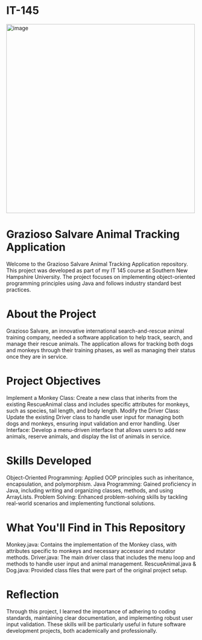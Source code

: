 # IT-145

<img width="500" height="500" alt="image" src="https://github.com/user-attachments/assets/22eeabc7-0075-4f8d-8bdd-5279a06ebd93" />


# Grazioso Salvare Animal Tracking Application
Welcome to the Grazioso Salvare Animal Tracking Application repository. This project was developed as part of my IT 145 course at Southern New Hampshire University. The project focuses on implementing object-oriented programming principles using Java and follows industry standard best practices.

# About the Project
Grazioso Salvare, an innovative international search-and-rescue animal training company, needed a software application to help track, search, and manage their rescue animals. The application allows for tracking both dogs and monkeys through their training phases, as well as managing their status once they are in service.

# Project Objectives
Implement a Monkey Class: Create a new class that inherits from the existing RescueAnimal class and includes specific attributes for monkeys, such as species, tail length, and body length.
Modify the Driver Class: Update the existing Driver class to handle user input for managing both dogs and monkeys, ensuring input validation and error handling.
User Interface: Develop a menu-driven interface that allows users to add new animals, reserve animals, and display the list of animals in service.
# Skills Developed
Object-Oriented Programming: Applied OOP principles such as inheritance, encapsulation, and polymorphism.
Java Programming: Gained proficiency in Java, including writing and organizing classes, methods, and using ArrayLists.
Problem Solving: Enhanced problem-solving skills by tackling real-world scenarios and implementing functional solutions.
# What You'll Find in This Repository
Monkey.java: Contains the implementation of the Monkey class, with attributes specific to monkeys and necessary accessor and mutator methods.
Driver.java: The main driver class that includes the menu loop and methods to handle user input and animal management.
RescueAnimal.java & Dog.java: Provided class files that were part of the original project setup.
# Reflection
Through this project, I learned the importance of adhering to coding standards, maintaining clear documentation, and implementing robust user input validation. These skills will be particularly useful in future software development projects, both academically and professionally.
